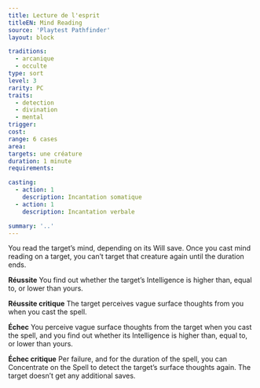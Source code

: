 ```yaml
---
title: Lecture de l'esprit
titleEN: Mind Reading
source: 'Playtest Pathfinder'
layout: block

traditions:
  - arcanique
  - occulte
type: sort
level: 3
rarity: PC
traits:
  - detection
  - divination
  - mental
trigger: 
cost: 
range: 6 cases
area: 
targets: une créature
duration: 1 minute
requirements: 

casting:
  - action: 1
    description: Incantation somatique
  - action: 1
    description: Incantation verbale

summary: '..'
---
```

You read the target’s mind, depending on its Will save. Once you cast mind reading on a target, you can’t target that creature again until the duration ends.

**Réussite** You find out whether the target’s Intelligence is higher than, equal to, or lower than yours.

**Réussite critique** The target perceives vague surface thoughts from you when you cast the spell.

**Échec** You perceive vague surface thoughts from the target when you cast the spell, and you find out whether its Intelligence is higher than, equal to, or lower than yours.

**Échec critique** Per failure, and for the duration of the spell, you can Concentrate on the Spell to detect the target’s surface thoughts again. The target doesn’t get any additional saves.